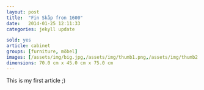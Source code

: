 ```yaml
---
layout: post
title:  "Fin Skåp fron 1600"
date:   2014-01-25 12:11:33
categories: jekyll update

sold: yes
article: cabinet
groups: [furniture, möbel]
images: [/assets/img/big.jpg,/assets/img/thumb1.png,/assets/img/thumb2.png,/assets/img/thumb3.png,/assets/img/thumb4.png]
dimensions: 70.0 cm x 45.0 cm x 75.0 cm
---
```


This is my first article ;)
